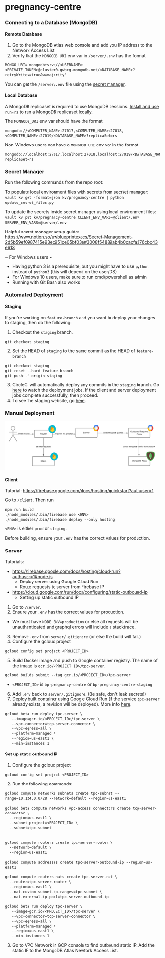# pregnancy-centre

### Connecting to a Database (MongoDB)
#### Remote Database
1. Go to the MongoDB Atlas web console and add you IP address to the Network Access List.
2. Verify that the `MONGODB_URI` env var in `/server/.env` has the format
```
MONGO_URI='mongodb+srv://<USERNAME>:<PRIVATE_TOKEN>@cluster0.gwbcg.mongodb.net/<DATABASE_NAME>?retryWrites=true&w=majority'
```

You can get the `/server/.env` file using the [secret manager](#secret-manager).

#### Local Database
A MongoDB replicaset is required to use MongoDB sessions. [Install and use `run-rs`](https://github.com/vkarpov15/run-rs#readme) to run a MongoDB replicaset locally.

The `MONGODB_URI` env var should have the format
```
mongodb://<COMPUTER_NAME>:27017,<COMPUTER_NAME>:27018,<COMPUTER_NAME>:27019/<DATABASE_NAME>?replicaSet=rs
```

Non-Windows users can have a `MONGODB_URI` env var in the format 
```
mongodb://localhost:27017,localhost:27018,localhost:27019/<DATABASE_NAME>?replicaSet=rs
```
### Secret Manager
Run the following commands from the repo root:

To populate local environment files with secrets from secr\et manager:
`vault kv get -format=json kv/pregnancy-centre | python update_secret_files.py`

To update the secrets inside secret manager using local environment files:
`vault kv put kv/pregnancy-centre CLIENT_ENV_VARS=@client/.env SERVER_ENV_VARS=@server/.env`

Helpful secret manager setup guide:
https://www.notion.so/uwblueprintexecs/Secret-Management-2d5b59ef0987415e93ec951ce05bf03e#3008f54889ab4b0cacfa276cbc43e613

~ For Windows users ~
- Having python 3 is a prerequisite, but you might have to use `python` instead of `python3` (this will depend on the user/OS)
- For Windows 10 users, make sure to run cmd/powershell as admin
- Running with Git Bash also works


### Automated Deployment

#### Staging

If you're working on `feature-branch` and you want to deploy your changes to staging, then do the following:

1. Checkout the `staging` branch.
```
git checkout staging
```
2. Set the HEAD of `staging` to the same commit as the HEAD of `feature-branch`
```
git checkout staging
git reset --hard feature-branch
git push -f origin staging
```
3. CircleCI will automatically deploy any commits in the `staging` branch. Go [here](https://app.circleci.com/pipelines/github/uwblueprint/pregnancy-centre?branch=staging) to watch the deployment jobs. If the client and server deployment jobs complete successfully, then proceed.
4. To see the staging website, go [here](https://bp-pregnancy-centre-staging.web.app/).


### Manual Deployment
![Diagram of deployment architecture](images/TPC-Deployment-Architecture.png)

#### Client
Tutorial: https://firebase.google.com/docs/hosting/quickstart?authuser=1

Go to `/client`. Then run
```
npm run build
./node_modules/.bin/firebase use <ENV>
./node_modules/.bin/firebase deploy --only hosting
```


`<ENV>` is either `prod` or `staging`.

Before building, ensure your `.env` has the correct values for production.

### Server
Tutorials:
+ https://firebase.google.com/docs/hosting/cloud-run?authuser=1#node.js 
  + Deploy server using Google Cloud Run
  + Route requests to server from Firebase IP
+ https://cloud.google.com/run/docs/configuring/static-outbound-ip
  + Setting up static outbound IP

1. Go to `/server`.
2. Ensure your `.env` has the correct values for production.
  + We must have `NODE_ENV=production` or else all requests will be unauthenticated and graphql errors will include a stacktrace.
3. Remove `.env` from `server/.gitignore` (or else the build will fail.)
4. Configure the gcloud project
```
gcloud config set project <PROJECT_ID>
```
5. Build Docker image and push to Google container registry. The name of the image is `gcr.io/<PROJECT_ID>/tpc-server`. 
```
gcloud builds submit --tag gcr.io/<PROJECT_ID>/tpc-server
```
+ `<PROJECT_ID>` is `bp-pregnancy-centre` or `bp-pregnancy-centre-staging`
6. Add `.env` back to `server/.gitignore`. (Be safe, don't leak secrets!)
7. Deploy built container using Google Cloud Run (if the service `tpc-server` already exists, a revision will be deployed). More info [here](https://cloud.google.com/run/docs/deploying#revision).
```
gcloud beta run deploy tpc-server \
   --image=gcr.io/<PROJECT_ID>/tpc-server \
   --vpc-connector=tcp-server-connector \
   --vpc-egress=all \
   --platform=managed \
   --region=us-east1 \
   --min-instances 1
```

#### Set up static outbound IP

1. Configure the gcloud project
```
gcloud config set project <PROJECT_ID>
```
2. Run the following commands:
```
gcloud compute networks subnets create tpc-subnet --range=10.124.0.0/28 --network=default --region=us-east1

gcloud beta compute networks vpc-access connectors create tcp-server-connector \
  --region=us-east1 \
  --subnet-project=<PROJECT_ID> \
  --subnet=tpc-subnet


gcloud compute routers create tpc-server-router \
  --network=default \
  --region=us-east1

gcloud compute addresses create tpc-server-outbound-ip --region=us-east1

gcloud compute routers nats create tpc-server-nat \
  --router=tpc-server-router \
  --region=us-east1 \
  --nat-custom-subnet-ip-ranges=tpc-subnet \
  --nat-external-ip-pool=tpc-server-outbound-ip

gcloud beta run deploy tpc-server \
   --image=gcr.io/<PROJECT_ID>/tpc-server \
   --vpc-connector=tcp-server-connector \
   --vpc-egress=all \
   --platform=managed \
   --region=us-east1 \
   --min-instances 1
```
3. Go to VPC Network in GCP console to find outbound static IP. Add the static IP to the MongoDB Atlas Newtork Access List.
